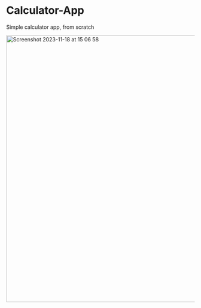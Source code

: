 # Calculator-App
Simple calculator app, from scratch

<img width="712" alt="Screenshot 2023-11-18 at 15 06 58" src="https://github.com/xeweva/Calculator-App/assets/54597813/fce9b6e3-2505-48da-a955-429be331afb7">
